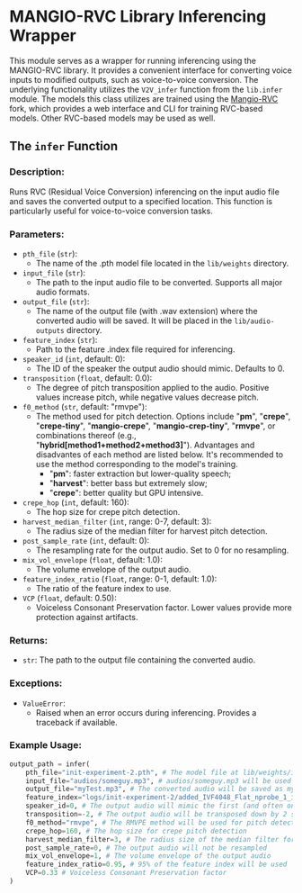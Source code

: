 # MANGIO-RVC Library Inferencing Wrapper

This module serves as a wrapper for running inferencing using the MANGIO-RVC library. It provides a convenient interface for converting voice inputs to modified outputs, such as voice-to-voice conversion. The underlying functionality utilizes the `V2V_infer` function from the `lib.infer` module. The models this class utilizes are trained using the [Mangio-RVC](https://github.com/Mangio621/Mangio-RVC-Fork) fork, which provides a web interface and CLI for training RVC-based models. Other RVC-based models may be used as well.

## The `infer` Function

### Description:
Runs RVC (Residual Voice Conversion) inferencing on the input audio file and saves the converted output to a specified location. This function is particularly useful for voice-to-voice conversion tasks.

### Parameters:
- `pth_file` (`str`): 
  - The name of the .pth model file located in the `lib/weights` directory.
- `input_file` (`str`): 
  - The path to the input audio file to be converted. Supports all major audio formats.
- `output_file` (`str`): 
  - The name of the output file (with .wav extension) where the converted audio will be saved. It will be placed in the `lib/audio-outputs` directory.
- `feature_index` (`str`): 
  - Path to the feature .index file required for inferencing.
- `speaker_id` (`int`, default: 0): 
  - The ID of the speaker the output audio should mimic. Defaults to 0.
- `transposition` (`float`, default: 0.0): 
  - The degree of pitch transposition applied to the audio. Positive values increase pitch, while negative values decrease pitch.
- `f0_method` (`str`, default: "rmvpe"): 
  - The method used for pitch detection. Options include "**pm**", "**crepe**", "**crepe-tiny**", "**mangio-crepe**", "**mangio-crep-tiny**", "**rmvpe**", or combinations thereof (e.g., "**hybrid[method1+method2+method3]**"). Advantages and disadvantes of each method are listed below. It's recommended to use the method corresponding to the model's training. 
    - "**pm**": faster extraction but lower-quality speech; 
    - "**harvest**": better bass but extremely slow; 
    - "**crepe**": better quality but GPU intensive. 
- `crepe_hop` (`int`, default: 160): 
  - The hop size for crepe pitch detection.
- `harvest_median_filter` (`int`, range: 0-7, default: 3): 
  - The radius size of the median filter for harvest pitch detection.
- `post_sample_rate` (`int`, default: 0): 
  - The resampling rate for the output audio. Set to 0 for no resampling.
- `mix_vol_envelope` (`float`, default: 1.0): 
  - The volume envelope of the output audio.
- `feature_index_ratio` (`float`, range: 0-1, default: 1.0): 
  - The ratio of the feature index to use.
- `VCP` (`float`, default: 0.50): 
  - Voiceless Consonant Preservation factor. Lower values provide more protection against artifacts.

### Returns:
- `str`: The path to the output file containing the converted audio.

### Exceptions:
- `ValueError`: 
  - Raised when an error occurs during inferencing. Provides a traceback if available.

### Example Usage:
```python
output_path = infer(
    pth_file="init-experiment-2.pth", # The model file at lib/weights/init-experiment-2.pth will be used
    input_file="audios/someguy.mp3", # audios/someguy.mp3 will be used as the input file
    output_file="myTest.mp3", # The converted audio will be saved as myTest.mp3
    feature_index="logs/init-experiment-2/added_IVF4048_Flat_nprobe_1_init-experiment-2_v2.index", # The feature index file
    speaker_id=0, # The output audio will mimic the first (and often only) speaker
    transposition=-2, # The output audio will be transposed down by 2 semitones, resulting in a lower pitch
    f0_method="rmvpe", # The RMVPE method will be used for pitch detection
    crepe_hop=160, # The hop size for crepe pitch detection
    harvest_median_filter=3, # The radius size of the median filter for harvest pitch detection
    post_sample_rate=0, # The output audio will not be resampled
    mix_vol_envelope=1, # The volume envelope of the output audio
    feature_index_ratio=0.95, # 95% of the feature index will be used
    VCP=0.33 # Voiceless Consonant Preservation factor
)
```